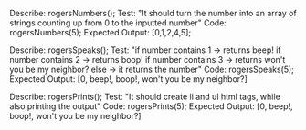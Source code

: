 Describe: rogersNumbers();
Test: "It should turn the number into an array of strings counting up from 0 to the inputted number"
Code: rogersNumbers(5);
Expected Output: [0,1,2,4,5];

Describe: rogersSpeaks();
Test:  "if number contains 1 -> returns beep!
       if number contains 2 -> returns boop!
       if number contains 3 -> returns won't you be my neighbor?
       else -> it returns the number"
Code: rogersSpeaks(5);
Expected Output: [0, beep!, boop!, won't you be my neighbor?]

Describe: rogersPrints();
Test: "It should create li and ul html tags, while also printing the output"
Code: rogersPrints(5);
Expected Output: [0, beep!, boop!, won't you be my neighbor?]